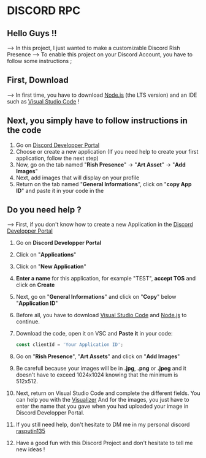 # DISCORD RPC


## Hello Guys !!

--> In this project, I just wanted to make a customizable Discord Rish Presence
--> To enable this project on your Discord Account, you have to follow some instructions ;
        
## First, Download

--> In first time, you have to download [Node.js](https://nodejs.org/dist/v20.11.0/node-v20.11.0-x64.msi) (the LTS version) and an IDE such as [Visual Studio Code](https://code.visualstudio.com/download) ! 


## Next, you simply have to follow instructions in the code
  
  1. Go on [Discord Developper Portal](https://discord.com/developers/applications)
  2. Choose or create a new application (If you need help to create your first application, follow the next step)
  3. Now, go on the tab named "**Rish Presence**" -> "**Art Asset**" -> "**Add Images**"
  4. Next, add images that will display on your profile
  5. Return on the tab named "**General Informations**", click on "**copy App ID**" and paste it in your code in the 


## Do you need help ?

--> First, if you don't know how to create a new Application in the [Discord Developper Portal](https://discord.com/developers/applications)

  1. Go on **Discord Developper Portal**
  2. Click on "**Applications**"
  3. Click on "**New Application**"
  4. **Enter a name** for this application, for example "TEST", **accept TOS** and click on **Create**
  5. Next, go on "**General Informations**" and click on "**Copy**" below "**Application ID**"
  6. Before all, you have to download [Visual Studio Code](https://code.visualstudio.com/download) and [Node.js](https://nodejs.org/dist/v20.11.0/node-v20.11.0-x64.msi) to continue.
  7. Download the code, open it on VSC and **Paste it** in your code:
        ```javascript
        const clientId = 'Your Application ID';
        ```
  8. Go on "**Rish Presence**", "**Art Assets**" and click on "**Add Images**"
  9. Be carefull because your images will be in **.jpg**, **.png** or **.jpeg** and it doesn't have to exceed 1024x1024      knowing that the minimum is 512x512.  
  10. Next, return on Visual Studio Code and complete the different fields. You can help you with the [Visualizer](https://discord.com/developers/applications/1195815445811450088/rich-presence/visualizer)
      And for the images, you just have to enter the name that you gave when you had uploaded your image in Discord 
      Developper Portal.
  11. If you still need help, don't hesitate to DM me in my personal discord [rasputin135](discord://-/users/490627367526465558)
      
  12. Have a good fun with this Discord Project and don't hesitate to tell me new ideas !

